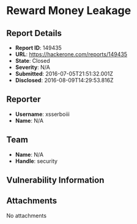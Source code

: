 # Reward Money Leakage

## Report Details
- **Report ID**: 149435
- **URL**: https://hackerone.com/reports/149435
- **State**: Closed
- **Severity**: N/A
- **Submitted**: 2016-07-05T21:51:32.001Z
- **Disclosed**: 2016-08-09T14:29:53.816Z

## Reporter
- **Username**: xsserboiii
- **Name**: N/A

## Team
- **Name**: N/A
- **Handle**: security

## Vulnerability Information


## Attachments
No attachments

